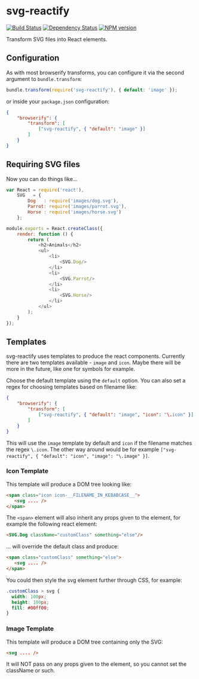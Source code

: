 svg-reactify
============

[![Build Status](https://travis-ci.org/coma/svg-reactify.png?branch=v2.x)](https://travis-ci.org/coma/svg-reactify?branch=v2.x)
[![Dependency Status](https://david-dm.org/coma/svg-reactify/2.0.0.png)](http://david-dm.org/coma/svg-reactify/2.0.0)
[![NPM version](https://badge.fury.io/js/svg-reactify.png)](http://badge.fury.io/js/svg-reactify)

Transform SVG files into React elements.

Configuration
-------------

As with most browserify transforms, you can configure it via the second argument to `bundle.transform`:

```js
bundle.transform(require('svg-reactify'), { default: 'image' });
```

or inside your `package.json` configuration:

```json
{
    "browserify": {
        "transform": [
            ["svg-reactify", { "default": "image" }]
        ]
    }
}
```

Requiring SVG files
-------------------

Now you can do things like...

```javascript
var React = require('react'),
	SVG   = {
	    Dog   : require('images/dog.svg'),
	    Parrot: require('images/parrot.svg'),
	    Horse : require('images/horse.svg')
	};

module.exports = React.createClass({
    render: function () {
        return (
            <h2>Animals</h2>
			<ul>
				<li>
					<SVG.Dog/>
				</li>
				<li>
					<SVG.Parrot/>
				</li>
				<li>
					<SVG.Horse/>
				</li>
			</ul>
        );
    }
});
```

Templates
---------

svg-reactify uses templates to produce the react components. Currently there are two templates available - `image` and `icon`. Maybe there will be more in the future, like one for symbols for example.

Choose the default template using the `default` option. You can also set a regex for choosing templates based on filename like:

```json
{
    "browserify": {
        "transform": [
            ["svg-reactify", { "default": "image", "icon": "\.icon" }]
        ]
    }
}
```

This will use the `image` template by default and `icon` if the filename matches the regex `\.icon`. The other way around would be for example `["svg-reactify", { "default": "icon", "image": "\.image" }]`.

### Icon Template

This template will produce a DOM tree looking like:

```html
<span class="icon icon-__FILENAME_IN_KEBABCASE__">
   <svg .... />
</span>
```

The `<span>` element will also inherit any props given to the element, for example the following react element:

```html
<SVG.Dog className="customClass" something="else"/>
```

... will override the default class and produce:

```html
<span class="customClass" something="else">
   <svg .... />
</span>
```

You could then style the svg element further through CSS, for example:

```css
.customClass > svg {
  width: 100px;
  height: 100px;
  fill: #00ff00;
}
```

### Image Template

This template will produce a DOM tree containing only the SVG:

```html
<svg .... />
```

It will NOT pass on any props given to the element, so you cannot set the className or such.
